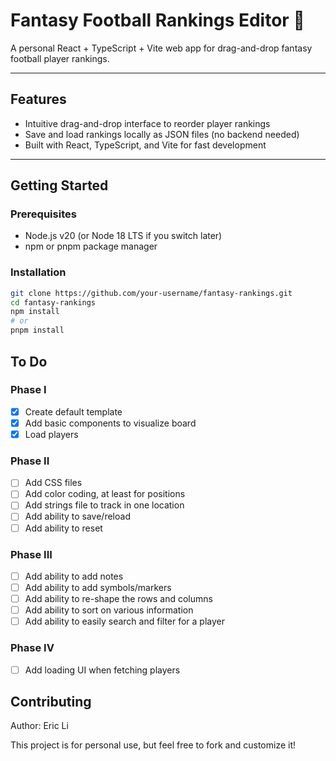 # Fantasy Football Rankings Editor 🏈

A personal React + TypeScript + Vite web app for drag-and-drop fantasy football player rankings.

---

## Features

- Intuitive drag-and-drop interface to reorder player rankings
- Save and load rankings locally as JSON files (no backend needed)
- Built with React, TypeScript, and Vite for fast development

---

## Getting Started

### Prerequisites

- Node.js v20 (or Node 18 LTS if you switch later)
- npm or pnpm package manager

### Installation

```bash
git clone https://github.com/your-username/fantasy-rankings.git
cd fantasy-rankings
npm install
# or
pnpm install
```

## To Do

### Phase I
* [x] Create default template
* [x] Add basic components to visualize board
* [x] Load players

### Phase II
* [ ] Add CSS files
* [ ] Add color coding, at least for positions
* [ ] Add strings file to track in one location
* [ ] Add ability to save/reload
* [ ] Add ability to reset

### Phase III
* [ ] Add ability to add notes
* [ ] Add ability to add symbols/markers
* [ ] Add ability to re-shape the rows and columns
* [ ] Add ability to sort on various information
* [ ] Add ability to easily search and filter for a player

### Phase IV
* [ ] Add loading UI when fetching players

## Contributing

Author: Eric Li

This project is for personal use, but feel free to fork and customize it!